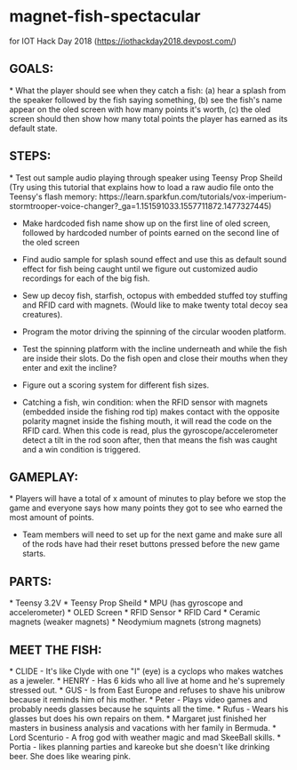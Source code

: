 # magnet-fish-spectacular
for IOT Hack Day 2018 (https://iothackday2018.devpost.com/)

<h2>GOALS:</h2>
* What the player should see when they catch a fish: (a) hear a splash from the speaker followed by the fish saying something, (b) see the fish's name appear on the oled screen with how many points it's worth, (c) the oled screen should then show how many total points the player has earned as its default state.

<h2>STEPS:</h2>
* Test out sample audio playing through speaker using Teensy Prop Sheild (Try using this tutorial that explains how to load a raw audio file onto the Teensy's flash memory: https://learn.sparkfun.com/tutorials/vox-imperium-stormtrooper-voice-changer?_ga=1.151591033.1557711872.1477327445)

* Make hardcoded fish name show up on the first line of oled screen, followed by hardcoded number of points earned on the second line of the oled screen

* Find audio sample for splash sound effect and use this as default sound effect for fish being caught until we figure out customized audio recordings for each of the big fish.

* Sew up decoy fish, starfish, octopus with embedded stuffed toy stuffing and RFID card with magnets. (Would like to make twenty total decoy sea creatures).

* Program the motor driving the spinning of the circular wooden platform.

* Test the spinning platform with the incline underneath and while the fish are inside their slots. Do the fish open and close their mouths when they enter and exit the incline?

* Figure out a scoring system for different fish sizes.

* Catching a fish, win condition: when the RFID sensor with magnets (embedded inside the fishing rod tip) makes contact with the opposite polarity magnet inside the fishing mouth, it will read the code on the RFID card. When this code is read, plus the gyroscope/accelerometer detect a tilt in the rod soon after, then that means the fish was caught and a win condition is triggered.

<h2>GAMEPLAY:</h2>
* Players will have a total of x amount of minutes to play before we stop the game and everyone says how many points they got to see who earned the most amount of points. 

* Team members will need to set up for the next game and make sure all of the rods have had their reset buttons pressed before the new game starts.

<h2>PARTS:</h2>
* Teensy 3.2V
* Teensy Prop Sheild
* MPU (has gyroscope and accelerometer)
* OLED Screen
* RFID Sensor
* RFID Card
* Ceramic magnets (weaker magnets)
* Neodymium magnets (strong magnets)

<h2>MEET THE FISH:</h2>
* CLIDE - It's like Clyde with one "I" (eye) is a cyclops who makes watches as a jeweler.
* HENRY - Has 6 kids who all live at home and he's supremely stressed out.
* GUS - Is from East Europe and refuses to shave his unibrow because it reminds him of his mother.
* Peter - Plays video games and probably needs glasses because he squints all the time.
* Rufus - Wears his glasses but does his own repairs on them.
* Margaret just finished her masters in business analysis and vacations with her family in Bermuda.
* Lord Scenturio - A frog god with weather magic and mad SkeeBall skills.
* Portia - likes planning parties and kareoke but she doesn't like drinking beer. She does like wearing pink.
